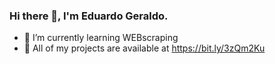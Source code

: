 ### Hi there 👋, I'm Eduardo Geraldo.


- 🌱 I’m currently learning WEBscraping
- 📂 All of my projects are available at https://bit.ly/3zQm2Ku
<!--
**ehgeraldo/ehgeraldo** is a ✨ _special_ ✨ repository because its `README.md` (this file) appears on your GitHub profile.

Here are some ideas to get you started:

- 🔭 I’m currently working on ...

- 👯 I’m looking to collaborate on ...
- 🤔 I’m looking for help with ...
- 💬 Ask me about ...
- 📫 How to reach me: ...
- 😄 Pronouns: ...
- ⚡ Fun fact: ...
-->
